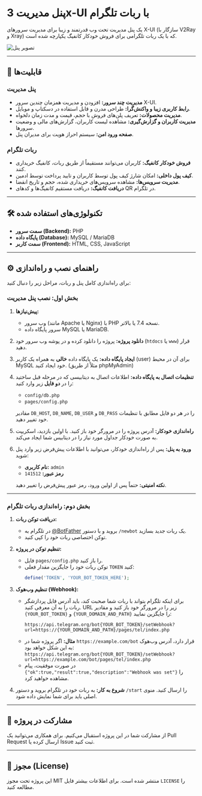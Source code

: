 # پنل مدیریت 3x-UI با ربات تلگرام

یک پنل مدیریت تحت وب قدرتمند و زیبا برای مدیریت سرورهای X-UI (سازگار با V2Ray و Xray) که با یک ربات تلگرامی برای فروش خودکار کانفیگ یکپارچه شده است.

![تصویر پنل](https://user-images.githubusercontent.com/12345/screenshot.png) <!-- لینک تصویر را با یک اسکرین‌شات واقعی از پنل جایگزین کنید -->

---

## 🚀 قابلیت‌ها

### پنل مدیریت
- **مدیریت چند سرور:** افزودن و مدیریت همزمان چندین سرور X-UI.
- **رابط کاربری زیبا و واکنش‌گرا:** طراحی مدرن و قابل استفاده در دسکتاپ و موبایل.
- **مدیریت محصولات:** تعریف پلن‌های فروش با حجم، قیمت و مدت زمان دلخواه.
- **مدیریت کاربران و گزارش‌گیری:** مشاهده لیست کاربران، گزارش‌های مالی و وضعیت سرورها.
- **صفحه ورود امن:** سیستم احراز هویت برای مدیران پنل.

### ربات تلگرام
- **فروش خودکار کانفیگ:** کاربران می‌توانند مستقیماً از طریق ربات، کانفیگ خریداری کنند.
- **کیف پول داخلی:** امکان شارژ کیف پول توسط کاربران و تایید پرداخت توسط ادمین.
- **مدیریت سرویس‌ها:** مشاهده سرویس‌های خریداری شده، حجم و تاریخ انقضا.
- **دریافت کانفیگ:** دریافت مستقیم کانفیگ‌ها و کدهای QR در تلگرام.

---

## 🛠️ تکنولوژی‌های استفاده شده

- **سمت سرور (Backend):** PHP
- **پایگاه داده (Database):** MySQL / MariaDB
- **سمت کاربر (Frontend):** HTML, CSS, JavaScript

---

## ⚙️ راهنمای نصب و راه‌اندازی

برای راه‌اندازی کامل پنل و ربات، مراحل زیر را دنبال کنید:

### بخش اول: نصب پنل مدیریت

1.  **پیش‌نیازها:**
    - وب سرور (مانند Apache یا Nginx) با PHP نسخه 7.4 یا بالاتر.
    - سرور پایگاه داده MySQL یا MariaDB.

2.  **دانلود پروژه:**
    پروژه را دانلود کرده و در پوشه وب سرور خود (`htdocs` یا `www`) قرار دهید.

3.  **ایجاد پایگاه داده:**
    یک پایگاه داده **خالی** به همراه یک کاربر (user) برای آن در محیط MySQL خود ایجاد کنید. (مثلاً از طریق phpMyAdmin)

4.  **تنظیمات اتصال به پایگاه داده:**
    اطلاعات اتصال به دیتابیسی که در مرحله قبل ساختید را در **دو فایل** زیر وارد کنید:
    -   `config/db.php`
    -   `pages/config.php`

    مقادیر `DB_HOST`, `DB_NAME`, `DB_USER` و `DB_PASS` را در هر دو فایل مطابق با تنظیمات خود تغییر دهید.

5.  **راه‌اندازی خودکار:**
    آدرس پروژه را در مرورگر خود باز کنید. با اولین بازدید، اسکریپت به صورت خودکار جداول مورد نیاز را در دیتابیس شما ایجاد می‌کند.

6.  **ورود به پنل:**
    پس از راه‌اندازی خودکار، می‌توانید با اطلاعات پیش‌فرض زیر وارد پنل شوید:
    -   **نام کاربری:** `admin`
    -   **رمز عبور:** `141512`

    **نکته امنیتی:** حتماً پس از اولین ورود، رمز عبور پیش‌فرض را تغییر دهید.

---

### بخش دوم: راه‌اندازی ربات تلگرام

1.  **دریافت توکن ربات:**
    - در تلگرام به [@BotFather](https://t.me/BotFather) بروید و با دستور `/newbot` یک ربات جدید بسازید.
    - توکن اختصاصی ربات خود را کپی کنید.

2.  **تنظیم توکن در پروژه:**
    - فایل `pages/config.php` را باز کنید.
    - توکن ربات خود را جایگزین مقدار فعلی `TOKEN` کنید:
      ```php
      define('TOKEN', 'YOUR_BOT_TOKEN_HERE');
      ```

3.  **تنظیم وب‌هوک (Webhook):**
    - برای اینکه تلگرام بتواند با ربات شما صحبت کند، باید آدرس فایل پردازشگر ربات را به آن معرفی کنید. URL زیر را در مرورگر خود باز کنید و مقادیر `{YOUR_BOT_TOKEN}` و `{YOUR_DOMAIN_AND_PATH}` را جایگزین نمایید:
      ```
      https://api.telegram.org/bot{YOUR_BOT_TOKEN}/setWebhook?url=https://{YOUR_DOMAIN_AND_PATH}/pages/tel/index.php
      ```
    - **مثال:** اگر پروژه شما در `https://example.com/bot` قرار دارد، آدرس وب‌هوک به این شکل خواهد بود:
      `https://api.telegram.org/bot{YOUR_BOT_TOKEN}/setWebhook?url=https://example.com/bot/pages/tel/index.php`
    - در صورت موفقیت، پیام `{"ok":true,"result":true,"description":"Webhook was set"}` را مشاهده خواهید کرد.

4.  **شروع به کار:** به ربات خود در تلگرام بروید و دستور `/start` را ارسال کنید. منوی اصلی باید برای شما نمایش داده شود.

---

## 🤝 مشارکت در پروژه

از مشارکت شما در این پروژه استقبال می‌کنیم. برای همکاری می‌توانید یک Pull Request ارسال کرده یا Issue ثبت کنید.

---

## 📄 مجوز (License)

این پروژه تحت مجوز MIT منتشر شده است. برای اطلاعات بیشتر فایل `LICENSE` را مطالعه کنید.
